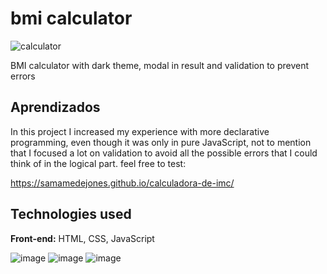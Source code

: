 # bmi calculator
![calculator](https://github.com/user-attachments/assets/e7713669-bfbb-4a1f-867c-f7fd8f7f6cc9)


BMI calculator with dark theme, modal in result and validation to prevent errors

## Aprendizados

In this project I increased my experience with more declarative programming, even though it was only in pure JavaScript, not to mention that I focused a lot on validation to avoid all the possible errors that I could think of in the logical part.
feel free to test:


https://samamedejones.github.io/calculadora-de-imc/



## Technologies used

**Front-end:** HTML, CSS, JavaScript


![image](https://github.com/user-attachments/assets/3ff9cab9-ceed-4102-b805-3928e56822c3) ![image](https://github.com/user-attachments/assets/b68387fd-bd9f-4197-82da-118cf161f74d) ![image](https://github.com/user-attachments/assets/be60b360-351b-47d4-b08b-edb7b25019b7)




